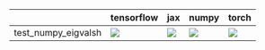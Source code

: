 |                     | tensorflow                                                                                                           | jax                                                                                                                  | numpy                                                                                                                                                                                  | torch                                                                                                                                                                                  |
|:--------------------|:---------------------------------------------------------------------------------------------------------------------|:---------------------------------------------------------------------------------------------------------------------|:---------------------------------------------------------------------------------------------------------------------------------------------------------------------------------------|:---------------------------------------------------------------------------------------------------------------------------------------------------------------------------------------|
| test_numpy_eigvalsh | <a href="null" rel="noopener noreferrer" target="_blank"><img src=https://img.shields.io/badge/-success-success></a> | <a href="null" rel="noopener noreferrer" target="_blank"><img src=https://img.shields.io/badge/-success-success></a> | <a href="https://github.com/unifyai/ivy/actions/runs/3941620207/jobs/6744307752" rel="noopener noreferrer" target="_blank"><img src=https://img.shields.io/badge/-success-success></a> | <a href="https://github.com/unifyai/ivy/actions/runs/3924113999/jobs/6708150456" rel="noopener noreferrer" target="_blank"><img src=https://img.shields.io/badge/-success-success></a> |